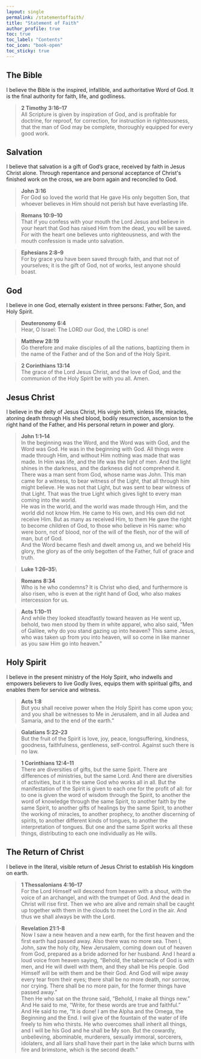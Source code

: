 ```yaml
---
layout: single
permalink: /statementoffaith/
title: "Statement of Faith"
author_profile: true
toc: true
toc_label: "Contents"
toc_icon: "book-open"
toc_sticky: true
---
```


## The Bible
I believe the Bible is the inspired, infallible, and authoritative Word of God. It is the final authority for faith, life, and godliness.

>**2 Timothy 3:16–17**\
All Scripture is given by inspiration of God, and is profitable for doctrine, for reproof, for correction, for instruction in righteousness, that the man of God may be complete, thoroughly equipped for every good work.

## Salvation
I believe that salvation is a gift of God’s grace, received by faith in Jesus Christ alone. Through repentance and personal acceptance of Christ's finished work on the cross, we are born again and reconciled to God.

>**John 3:16**\
For God so loved the world that He gave His only begotten Son, that whoever believes in Him should not perish but have everlasting life.

>**Romans 10:9–10**\
That if you confess with your mouth the Lord Jesus and believe in your heart that God has raised Him from the dead, you will be saved. For with the heart one believes unto righteousness, and with the mouth confession is made unto salvation.

>**Ephesians 2:8–9**\
For by grace you have been saved through faith, and that not of yourselves; it is the gift of God, not of works, lest anyone should boast.

## God
I believe in one God, eternally existent in three persons: Father, Son, and Holy Spirit.

>**Deuteronomy 6:4**\
Hear, O Israel: The LORD our God, the LORD is one!

>**Matthew 28:19**\
Go therefore and make disciples of all the nations, baptizing them in the name of the Father and of the Son and of the Holy Spirit.

>**2 Corinthians 13:14**\
The grace of the Lord Jesus Christ, and the love of God, and the communion of the Holy Spirit be with you all. Amen.

## Jesus Christ
I believe in the deity of Jesus Christ, His virgin birth, sinless life, miracles, atoning death through His shed blood, bodily resurrection, ascension to the right hand of the Father, and His personal return in power and glory.

>**John 1:1–14**\
In the beginning was the Word, and the Word was with God, and the Word was God. He was in the beginning with God. All things were made through Him, and without Him nothing was made that was made. In Him was life, and the life was the light of men. And the light shines in the darkness, and the darkness did not comprehend it.<br>There was a man sent from God, whose name was John. This man came for a witness, to bear witness of the Light, that all through him might believe. He was not that Light, but was sent to bear witness of that Light. That was the true Light which gives light to every man coming into the world.<br>He was in the world, and the world was made through Him, and the world did not know Him. He came to His own, and His own did not receive Him. But as many as received Him, to them He gave the right to become children of God, to those who believe in His name: who were born, not of blood, nor of the will of the flesh, nor of the will of man, but of God.<br>And the Word became flesh and dwelt among us, and we beheld His glory, the glory as of the only begotten of the Father, full of grace and truth.

>**Luke 1:26–35**\

>**Romans 8:34**\
Who is he who condemns? It is Christ who died, and furthermore is also risen, who is even at the right hand of God, who also makes intercession for us.

>**Acts 1:10–11**\
And while they looked steadfastly toward heaven as He went up, behold, two men stood by them in white apparel, who also said, “Men of Galilee, why do you stand gazing up into heaven? This same Jesus, who was taken up from you into heaven, will so come in like manner as you saw Him go into heaven.”

## Holy Spirit
I believe in the present ministry of the Holy Spirit, who indwells and empowers believers to live Godly lives, equips them with spiritual gifts, and enables them for service and witness.

>**Acts 1:8**\
But you shall receive power when the Holy Spirit has come upon you; and you shall be witnesses to Me in Jerusalem, and in all Judea and Samaria, and to the end of the earth.”

>**Galatians 5:22–23**\
But the fruit of the Spirit is love, joy, peace, longsuffering, kindness, goodness, faithfulness, gentleness, self-control. Against such there is no law.

>**1 Corinthians 12:4–11**\
There are diversities of gifts, but the same Spirit. There are differences of ministries, but the same Lord. And there are diversities of activities, but it is the same God who works all in all. But the manifestation of the Spirit is given to each one for the profit of all: for to one is given the word of wisdom through the Spirit, to another the word of knowledge through the same Spirit, to another faith by the same Spirit, to another gifts of healings by the same Spirit, to another the working of miracles, to another prophecy, to another discerning of spirits, to another different kinds of tongues, to another the interpretation of tongues. But one and the same Spirit works all these things, distributing to each one individually as He wills.

## The Return of Christ
I believe in the literal, visible return of Jesus Christ to establish His kingdom on earth.

>**1 Thessalonians 4:16–17**\
For the Lord Himself will descend from heaven with a shout, with the voice of an archangel, and with the trumpet of God. And the dead in Christ will rise first. Then we who are alive and remain shall be caught up together with them in the clouds to meet the Lord in the air. And thus we shall always be with the Lord.

>**Revelation 21:1-8**\
Now I saw a new heaven and a new earth, for the first heaven and the first earth had passed away. Also there was no more sea. Then I, John, saw the holy city, New Jerusalem, coming down out of heaven from God, prepared as a bride adorned for her husband. And I heard a loud voice from heaven saying, “Behold, the tabernacle of God is with men, and He will dwell with them, and they shall be His people. God Himself will be with them and be their God. And God will wipe away every tear from their eyes; there shall be no more death, nor sorrow, nor crying. There shall be no more pain, for the former things have passed away.”\
>Then He who sat on the throne said, “Behold, I make all things new.” And He said to me, “Write, for these words are true and faithful.”\
>And He said to me, “It is done! I am the Alpha and the Omega, the Beginning and the End. I will give of the fountain of the water of life freely to him who thirsts. He who overcomes shall inherit all things, and I will be his God and he shall be My son. But the cowardly, unbelieving, abominable, murderers, sexually immoral, sorcerers, idolaters, and all liars shall have their part in the lake which burns with fire and brimstone, which is the second death.”